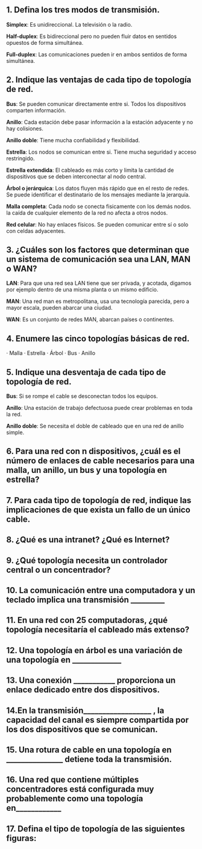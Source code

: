 ## 1. Defina los tres modos de transmisión.

**Simplex**: Es unidireccional. La televisión o la radio.

**Half-duplex**: Es bidireccional pero no pueden fluir datos en sentidos opuestos de forma simultánea.

**Full-duplex**: Las comunicaciones pueden ir en ambos sentidos de forma simultánea.

## 2. Indique las ventajas de cada tipo de topología de red.

**Bus**: Se pueden comunicar directamente entre si. Todos los dispositivos comparten información.

**Anillo**: Cada estación debe pasar información a la estación adyacente y no hay colisiones.

**Anillo doble**: Tiene mucha confiabilidad y flexibilidad.

**Estrella**: Los nodos se comunican entre si. Tiene mucha seguridad y acceso restringido.

**Estrella extendida**: El cableado es más corto y limita la cantidad de dispositivos que se deben interconectar al nodo central.

**Árbol o jerárquica**: Los datos fluyen más rápido que en el resto de redes. Se puede identificar el destinatario de los mensajes mediante la jerarquía.

**Malla completa**: Cada nodo se conecta fisicamente con los demás nodos. la caída de cualquier elemento de la red no afecta a otros nodos.

**Red celular**: No hay enlaces físicos. Se pueden comunicar entre sí o solo con celdas adyacentes.

## 3. ¿Cuáles son los factores que determinan que un sistema de comunicación sea una LAN, MAN o WAN?

**LAN**: Para que una red sea LAN tiene que ser privada, y acotada, digamos por ejemplo dentro de una misma planta o un mismo edificio.

**MAN**: Una red man es metropolitana, usa una tecnología parecida, pero a mayor escala, pueden abarcar una ciudad.

**WAN**: Es un conjunto de redes MAN, abarcan países o continentes.

## 4. Enumere las cinco topologías básicas de red.

· Malla
· Estrella
· Árbol
· Bus
· Anillo

## 5. Indique una desventaja de cada tipo de topología de red.

**Bus**: Si se rompe el cable se desconectan todos los equipos.

**Anillo**: Una estación de trabajo defectuosa puede crear problemas en toda la red.

**Anillo doble**: Se necesita el doble de cableado que en una red de anillo simple.


## 6. Para una red con n dispositivos, ¿cuál es el número de enlaces de cable necesarios para una malla, un anillo, un bus y una topología en estrella?

## 7. Para cada tipo de topología de red, indique las implicaciones de que exista un fallo de un único cable.

## 8. ¿Qué es una intranet? ¿Qué es Internet?

## 9. ¿Qué topología necesita un controlador central o un concentrador?

## 10. La comunicación entre una computadora y un teclado implica una transmisión _________

## 11. En una red con 25 computadoras, ¿qué topología necesitaría el cableado más extenso?

## 12. Una topología en árbol es una variación de una topología en _____________

## 13. Una conexión ___________   proporciona un enlace dedicado entre dos dispositivos.

## 14.En la transmisión__________________   , la capacidad del canal es siempre compartida por los dos dispositivos que se comunican.

## 15. Una rotura de cable en una topología en _______________   detiene toda la transmisión.

## 16. Una red que contiene múltiples concentradores está configurada muy probablemente como una topología en____________

## 17. Defina el tipo de topología de las siguientes figuras:


